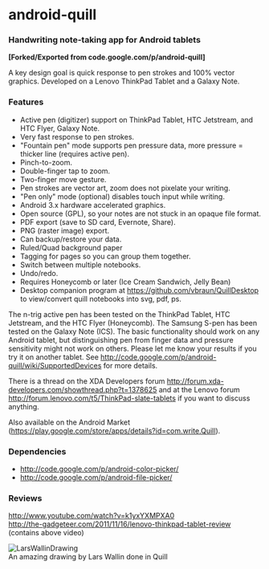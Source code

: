android-quill
=============

### Handwriting note-taking app for Android tablets
**[Forked/Exported from code.google.com/p/android-quill]**

A key design goal is quick response to pen strokes and 100% vector graphics. Developed on a Lenovo ThinkPad Tablet and a Galaxy Note.

### Features
  * Active pen (digitizer) support on ThinkPad Tablet, HTC Jetstream, and HTC Flyer, Galaxy Note.
  * Very fast response to pen strokes.
  * "Fountain pen" mode supports pen pressure data, more pressure = thicker line (requires active pen).
  * Pinch-to-zoom.
  * Double-finger tap to zoom.
  * Two-finger move gesture.
  * Pen strokes are vector art, zoom does not pixelate your writing.
  * "Pen only" mode (optional) disables touch input while writing.
  * Android 3.x hardware accelerated graphics.
  * Open source (GPL), so your notes are not stuck in an opaque file format.
  * PDF export (save to SD card, Evernote, Share).
  * PNG (raster image) export.
  * Can backup/restore your data.
  * Ruled/Quad background paper
  * Tagging for pages so you can group them together.
  * Switch between multiple notebooks.
  * Undo/redo.
  * Requires Honeycomb or later (Ice Cream Sandwich, Jelly Bean)
  * Desktop companion program at https://github.com/vbraun/QuillDesktop to view/convert quill notebooks into svg, pdf, ps.

The n-trig active pen has been tested on the ThinkPad Tablet, HTC Jetstream, and the HTC Flyer (Honeycomb). The Samsung S-pen has been tested on the Galaxy Note (ICS). The basic functionality should work on any Android tablet, but distinguishing pen from finger data and pressure sensitivity might not work on others. Please let me know your results if you try it on another tablet. See http://code.google.com/p/android-quill/wiki/SupportedDevices for more details.

There is a thread on the XDA Developers forum http://forum.xda-developers.com/showthread.php?t=1378625 and at the Lenovo forum http://forum.lenovo.com/t5/ThinkPad-slate-tablets if you want to discuss anything.

Also available on the Android Market (https://play.google.com/store/apps/details?id=com.write.Quill).

### Dependencies
  * http://code.google.com/p/android-color-picker/
  * http://code.google.com/p/android-file-picker/

### Reviews
http://www.youtube.com/watch?v=k1yxYXMPXA0  
http://the-gadgeteer.com/2011/11/16/lenovo-thinkpad-tablet-review (contains above video)

![LarsWallinDrawing](http://wiki.android-quill.googlecode.com/hg/images/LarsWallinDrawing.png "An amazing drawing by Lars Wallin done in Quill")  
An amazing drawing by Lars Wallin done in Quill
